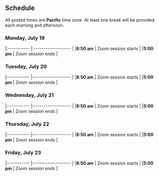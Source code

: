 ## Schedule

All posted times are **Pacific** time zone. At least one break will be provided each morning and afternoon.

### Monday, July 19

|:----------- |:------------------- |
|**8:50 am**  | Zoom session starts |
|**5:00 pm** | Zoom session ends |

### Tuesday, July 20

|:----------- |:------------------- |
|**8:50 am**  | Zoom session starts |
|**5:00 pm** | Zoom session ends |

### Wednesday, July 21

|:----------- |:------------------- |
|**8:50 am**  | Zoom session starts |
|**5:00 pm** | Zoom session ends |

### Thursday, July 22

|:----------- |:------------------- |
|**8:50 am**  | Zoom session starts |
|**5:00 pm** | Zoom session ends |

### Friday, July 23

|:----------- |:------------------- |
|**8:50 am**  | Zoom session starts |
|**5:00 pm** | Zoom session ends |
